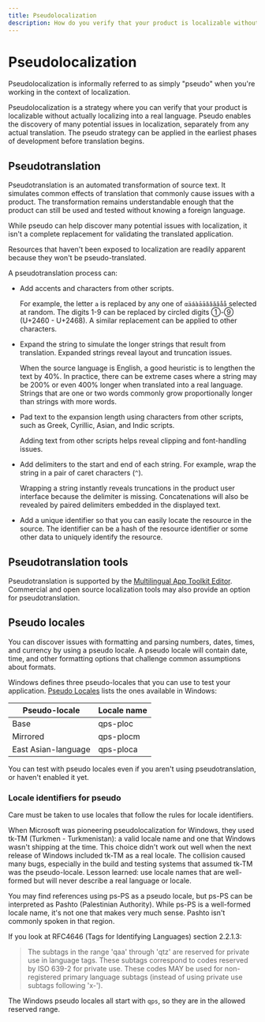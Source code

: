 ```yaml
---
title: Pseudolocalization
description: How do you verify that your product is localizable without actually localizing into a real language? By faking it with pseudolocalization.
---
```


# Pseudolocalization

Pseudolocalization is informally referred to as simply "pseudo" when you're working in the context of localization.

Pseudolocalization is a strategy where you can verify that your product is localizable without actually localizing into a real language.
Pseudo enables the discovery of many potential issues in localization, separately from any actual translation.
The pseudo strategy can be applied in the earliest phases of development before translation begins.

## Pseudotranslation

Pseudotranslation is an automated transformation of source text.
It simulates common effects of translation that commonly cause issues with a product.
The transformation remains understandable enough that the product can still be used and tested without knowing a foreign language.

While pseudo can help discover many potential issues with localization, it isn't a complete replacement for validating the translated application.

Resources that haven't been exposed to localization are readily apparent because they won't be pseudo-translated.

A pseudotranslation process can:

- Add accents and characters from other scripts.

  For example, the letter `a` is replaced by any one of `αäáàāāǎǎăăåå` selected at random.
  The digits 1-9 can be replaced by circled digits &#x2460;-&#x2468; (U+2460 - U+2468).
  A similar replacement can be applied to other characters.

- Expand the string to simulate the longer strings that result from translation.
  Expanded strings reveal layout and truncation issues.

  When the source language is English, a good heuristic is to lengthen the text by 40%.
  In practice, there can be extreme cases where a string may be 200% or even 400% longer when translated into a real language.
  Strings that are one or two words commonly grow proportionally longer than strings with more words.

- Pad text to the expansion length using characters from other scripts, such as Greek, Cyrillic, Asian, and Indic scripts.

  Adding text from other scripts helps reveal clipping and font-handling issues.

- Add delimiters to the start and end of each string.
  For example, wrap the string in a pair of caret characters (`^`).

  Wrapping a string instantly reveals truncations in the product user interface because the delimiter is missing.
  Concatenations will also be revealed by paired delimiters embedded in the displayed text.

- Add a unique identifier so that you can easily locate the resource in the source.
  The identifier can be a hash of the resource identifier or some other data to uniquely identify the resource.

## Pseudotranslation tools

Pseudotranslation is supported by the [Multilingual App Toolkit Editor](https://developer.microsoft.com/windows/downloads/multilingual-app-toolkit/).
Commercial and open source localization tools may also provide an option for pseudotranslation.

## Pseudo locales

You can discover issues with formatting and parsing numbers, dates, times, and currency by using a pseudo locale.
A pseudo locale will contain date, time, and other formatting options that challenge common assumptions about formats.

Windows defines three pseudo-locales that you can use to test your application.
[Pseudo Locales](/windows/win32/intl/pseudo-locales) lists the ones available in Windows:

| Pseudo-locale | Locale name |
| --- | --- |
| Base                | qps-ploc  |
| Mirrored            | qps-plocm |
| East Asian-language | qps-ploca |

You can test with pseudo locales even if you aren't using pseudotranslation, or haven't enabled it yet.  
<!-- Does CLDR include pseudo locales? -->

### Locale identifiers for pseudo

Care must be taken to use locales that follow the rules for locale identifiers.

When Microsoft was pioneering pseudolocalization for Windows, they used tk-TM (Turkmen - Turkmenistan):
a valid locale name and one that Windows wasn't shipping at the time.
This choice didn't work out well when the next release of Windows included tk-TM as a real locale.
The collision caused many bugs, especially in the build and testing systems that assumed tk-TM was the pseudo-locale.
Lesson learned: use locale names that are well-formed but will never describe a real language or locale.

You may find references using ps-PS as a pseudo locale, but ps-PS can be interpreted as Pashto (Palestinian Authority).
While ps-PS is a well-formed locale name, it's not one that makes very much sense.
Pashto isn't commonly spoken in that region.

<!--
This story is told in "One of my colleagues is the "Pseudo Man" (a rich source of puns in conversation!)"
on Michael Kaplan's MSDN blog, which was unfortunately lost when MSDN blogs were decommissioned.

The text of Michael's blogs are available (without images) at
http://archives.miloush.net/michkap/archive/2011/04/11/10152035.html
 -->

If you look at RFC4646 (Tags for Identifying Languages) section 2.2.1.3:

> The subtags in the range 'qaa' through 'qtz' are reserved for private use in language tags.
> These subtags correspond to codes reserved by ISO 639-2 for private use.
> These codes MAY be used for non-registered primary language subtags (instead of using private use subtags following 'x-').

The Windows pseudo locales all start with `qps`, so they are in the allowed reserved range.
